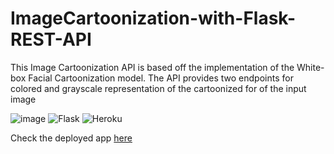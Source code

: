 # ImageCartoonization-with-Flask-REST-API

This Image Cartoonization API is based off the implementation of the White-box Facial Cartoonization model. The API provides two endpoints for colored and grayscale representation of the cartoonized for of the input image

![image](https://user-images.githubusercontent.com/66390047/133566088-6f94cce0-d447-487c-b255-14e6f6f576a0.png "Torch")  ![Flask](![image](https://user-images.githubusercontent.com/66390047/133566279-c28414fa-ea2a-463f-9373-c89938388e50.png) "Flask") ![Heroku](![image](https://user-images.githubusercontent.com/66390047/133566513-f8dc8a0b-fa9c-4415-87c4-9fc71a785242.png) "Heroku")

Check the deployed app [here](https://maayowa-cartoonize.herokuapp.com/)
